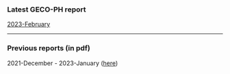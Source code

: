 ### Latest GECO-PH report

[2023-February](https://geco-ph.github.io/GECO-covid/)

***

### Previous reports (in pdf)

2021-December - 2023-January ([here](https://github.com/GECO-PH/GECO-covid/tree/main/report)) 

